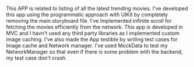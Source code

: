This APP is related to listing of all the latest trending movies. I've developed this app using the programmatic approach with UIKit by completely removing the main.storyboard file. I've Implemented infinite scroll for fetching the movies efficiently from the network. This app is developed in MVC and I havn't used any third party libraries as I implemented custom image caching. I've also made the App testible by writing test cases for Image cache and Network manager. I've used MockData to test my NetworkManager so that even if there is some problem with the backend, my test case don't crash.
